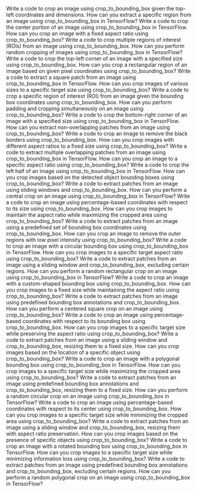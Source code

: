 Write a code to crop an image using crop_to_bounding_box given the top-left coordinates and dimensions.
How can you extract a specific region from an image using crop_to_bounding_box in TensorFlow?
Write a code to crop the center portion of an image using crop_to_bounding_box in TensorFlow.
How can you crop an image with a fixed aspect ratio using crop_to_bounding_box?
Write a code to crop multiple regions of interest (ROIs) from an image using crop_to_bounding_box.
How can you perform random cropping of images using crop_to_bounding_box in TensorFlow?
Write a code to crop the top-left corner of an image with a specified size using crop_to_bounding_box.
How can you crop a rectangular region of an image based on given pixel coordinates using crop_to_bounding_box?
Write a code to extract a square patch from an image using crop_to_bounding_box in TensorFlow.
How can you crop images of various sizes to a specific target size using crop_to_bounding_box?
Write a code to crop a specific region of interest (ROI) from an image given the bounding box coordinates using crop_to_bounding_box.
How can you perform padding and cropping simultaneously on an image using crop_to_bounding_box?
Write a code to crop the bottom-right corner of an image with a specified size using crop_to_bounding_box in TensorFlow.
How can you extract non-overlapping patches from an image using crop_to_bounding_box?
Write a code to crop an image to remove the black borders using crop_to_bounding_box.
How can you crop images with different aspect ratios to a fixed size using crop_to_bounding_box?
Write a code to extract multiple overlapping patches from an image using crop_to_bounding_box in TensorFlow.
How can you crop an image to a specific aspect ratio using crop_to_bounding_box?
Write a code to crop the left half of an image using crop_to_bounding_box in TensorFlow.
How can you crop images based on the detected object bounding boxes using crop_to_bounding_box?
Write a code to extract patches from an image using sliding windows and crop_to_bounding_box.
How can you perform a central crop on an image using crop_to_bounding_box in TensorFlow?
Write a code to crop an image using percentage-based coordinates with respect to its size using crop_to_bounding_box.
How can you crop images to maintain the aspect ratio while maximizing the cropped area using crop_to_bounding_box?
Write a code to extract patches from an image using a predefined set of bounding box coordinates using crop_to_bounding_box.
How can you crop an image to remove the outer regions with low pixel intensity using crop_to_bounding_box?
Write a code to crop an image with a circular bounding box using crop_to_bounding_box in TensorFlow.
How can you crop images to a specific target aspect ratio using crop_to_bounding_box?
Write a code to extract patches from an image using a sliding window and crop_to_bounding_box, excluding certain regions.
How can you perform a random rectangular crop on an image using crop_to_bounding_box in TensorFlow?
Write a code to crop an image with a custom-shaped bounding box using crop_to_bounding_box.
How can you crop images to a fixed size while maintaining the aspect ratio using crop_to_bounding_box?
Write a code to extract patches from an image using predefined bounding box annotations and crop_to_bounding_box.
How can you perform a centered square crop on an image using crop_to_bounding_box?
Write a code to crop an image using percentage-based coordinates with respect to its bounding box using crop_to_bounding_box.
How can you crop images to a specific target size while preserving the aspect ratio using crop_to_bounding_box?
Write a code to extract patches from an image using a sliding window and crop_to_bounding_box, resizing them to a fixed size.
How can you crop images based on the location of a specific object using crop_to_bounding_box?
Write a code to crop an image with a polygonal bounding box using crop_to_bounding_box in TensorFlow.
How can you crop images to a specific target size while maximizing the cropped area using crop_to_bounding_box?
Write a code to extract patches from an image using predefined bounding box annotations and crop_to_bounding_box, resizing them to a fixed size.
How can you perform a random circular crop on an image using crop_to_bounding_box in TensorFlow?
Write a code to crop an image using percentage-based coordinates with respect to its center using crop_to_bounding_box.
How can you crop images to a specific target size while minimizing the cropped area using crop_to_bounding_box?
Write a code to extract patches from an image using a sliding window and crop_to_bounding_box, resizing them with aspect ratio preservation.
How can you crop images based on the presence of specific objects using crop_to_bounding_box?
Write a code to crop an image with a rotated bounding box using crop_to_bounding_box in TensorFlow.
How can you crop images to a specific target size while minimizing information loss using crop_to_bounding_box?
Write a code to extract patches from an image using predefined bounding box annotations and crop_to_bounding_box, excluding certain regions.
How can you perform a random polygonal crop on an image using crop_to_bounding_box in TensorFlow?